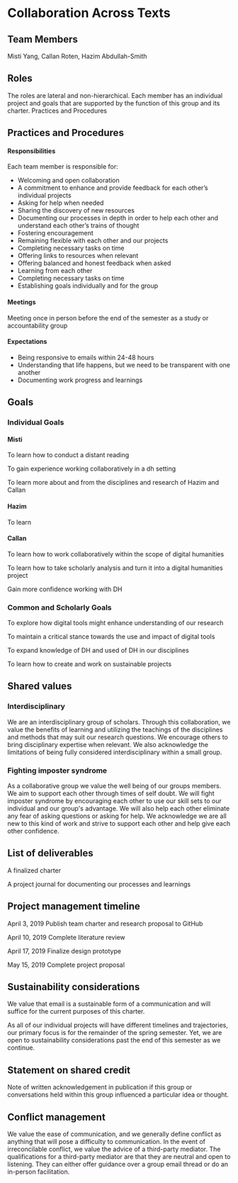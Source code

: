 # Collaboration Across Texts

## Team Members
Misti Yang, Callan Roten, Hazim Abdullah-Smith

## Roles
The roles are lateral and non-hierarchical. Each member has an individual project and goals that are supported by the function of this group and its charter.
Practices and Procedures

## Practices and Procedures
#### Responsibilities
Each team member is responsible for:
* Welcoming and open collaboration
* A commitment to enhance and provide feedback for each other’s individual projects
* Asking for help when needed
* Sharing the discovery of new resources
* Documenting our processes in depth in order to help each other and understand each other’s trains of thought
* Fostering encouragement
* Remaining flexible with each other and our projects
* Completing necessary tasks on time
* Offering links to resources when relevant
* Offering balanced and honest feedback when asked
* Learning from each other
* Completing necessary tasks on time
* Establishing goals individually and for the group


#### Meetings
Meeting once in person before the end of the semester as a study or accountability group

#### Expectations
* Being responsive to emails within 24-48 hours
* Understanding that life happens, but we need to be transparent with one another
* Documenting work progress and learnings

## Goals
### Individual Goals
#### Misti
To learn how to conduct a distant reading

To gain experience working collaboratively in a dh setting

To learn more about and from the disciplines and research of Hazim and Callan
#### Hazim
To learn

#### Callan
To learn how to work collaboratively within the scope of digital humanities

To learn how to take scholarly analysis and turn it into a digital humanities project

Gain more confidence working with DH

### Common and Scholarly Goals
To explore how digital tools might enhance understanding of our research

To maintain a critical stance towards the use and impact of digital tools

To expand knowledge of DH and used of DH in our disciplines

To learn how to create and work on sustainable projects

## Shared values
### Interdisciplinary
We are an interdisciplinary group of scholars. Through this collaboration, we value the benefits of learning and utilizing the teachings of the disciplines and methods that may suit our research questions. We encourage others to bring disciplinary expertise when relevant. We also acknowledge the limitations of being fully considered interdisciplinary within a small group.

### Fighting imposter syndrome
As a collaborative group we value the well being of our groups members. We aim to support each other through times of self doubt. We will fight imposter syndrome by encouraging each other to use our skill sets to our individual and our group's advantage. We will also help each other eliminate any fear of asking questions or asking for help. We acknowledge we are all new to this kind of work and strive to support each other and help give each other confidence.

## List of deliverables
A finalized charter

A project journal for documenting our processes and learnings

## Project management timeline
April 3, 2019 Publish team charter and research proposal to GitHub

April 10, 2019 Complete literature review

April 17, 2019 Finalize design prototype

May 15, 2019 Complete project proposal

## Sustainability considerations
We value that email is a sustainable form of a communication and will suffice for the current purposes of this charter.

As all of our individual projects will have different timelines and trajectories, our primary focus is for the remainder of the spring semester. Yet, we are open to sustainability considerations past the end of this semester as we continue.

## Statement on shared credit
Note of written acknowledgement in publication if this group or conversations held within this group influenced a particular idea or thought.

## Conflict management
We value the ease of communication, and we generally define conflict as anything that will pose a difficulty to communication. In the event of irreconcilable conflict, we value the advice of a third-party mediator. The qualifications for a third-party mediator are that they are neutral and open to listening. They can either offer guidance over a group email thread or do an in-person facilitation.
